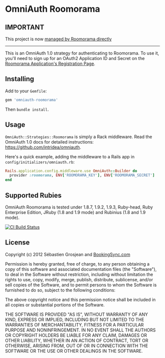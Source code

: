 # OmniAuth Roomorama

## IMPORTANT
This project is now [managed by Roomorama directly](https://github.com/roomorama/omniauth-roomorama)


---
This is an OmniAuth 1.0 strategy for authenticating to Roomorama. To
use it, you'll need to sign up for an OAuth2 Application ID and Secret
on the [Roomorama Application's Registration Page](https://roomorama.com/oauth_clients/new).

## Installing

Add to your `Gemfile`:

```ruby
gem 'omniauth-roomorama'
```

Then `bundle install`.

## Usage

`OmniAuth::Strategies::Roomorama` is simply a Rack middleware. Read the OmniAuth 1.0 docs for detailed instructions: https://github.com/intridea/omniauth.

Here's a quick example, adding the middleware to a Rails app in `config/initializers/omniauth.rb`:

```ruby
Rails.application.config.middleware.use OmniAuth::Builder do
  provider :roomorama, ENV['ROOMORAMA_KEY'], ENV['ROOMORAMA_SECRET']
end
```

## Supported Rubies

OmniAuth Roomorama is tested under 1.8.7, 1.9.2, 1.9.3, Ruby-head, Ruby Enterprise Edition, JRuby (1.8 and 1.9 mode) and Rubinius (1.8 and 1.9 mode).

[![CI Build
Status](https://secure.travis-ci.org/BookingSync/omniauth-roomorama.png)](http://travis-ci.org/BookingSync/omniauth-roomorama)

## License

Copyright (c) 2012 Sébastien Grosjean and [BookingSync.com](http://www.bookingsync.com)

Permission is hereby granted, free of charge, to any person obtaining a copy of this software and associated documentation files (the "Software"), to deal in the Software without restriction, including without limitation the rights to use, copy, modify, merge, publish, distribute, sublicense, and/or sell copies of the Software, and to permit persons to whom the Software is furnished to do so, subject to the following conditions:

The above copyright notice and this permission notice shall be included in all copies or substantial portions of the Software.

THE SOFTWARE IS PROVIDED "AS IS", WITHOUT WARRANTY OF ANY KIND, EXPRESS OR IMPLIED, INCLUDING BUT NOT LIMITED TO THE WARRANTIES OF MERCHANTABILITY, FITNESS FOR A PARTICULAR PURPOSE AND NONINFRINGEMENT. IN NO EVENT SHALL THE AUTHORS OR COPYRIGHT HOLDERS BE LIABLE FOR ANY CLAIM, DAMAGES OR OTHER LIABILITY, WHETHER IN AN ACTION OF CONTRACT, TORT OR OTHERWISE, ARISING FROM, OUT OF OR IN CONNECTION WITH THE SOFTWARE OR THE USE OR OTHER DEALINGS IN THE SOFTWARE.

